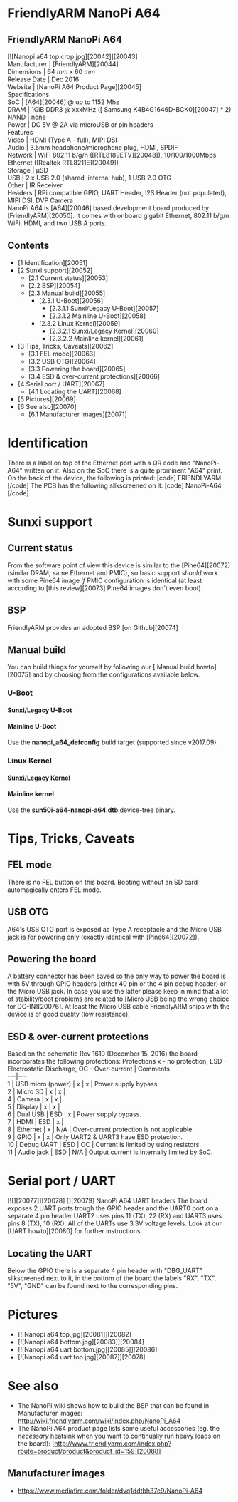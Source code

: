 # FriendlyARM NanoPi A64
FriendlyARM NanoPi A64  
---  
[![Nanopi a64 top crop.jpg][20042]][20043]  
Manufacturer |  [FriendlyARM][20044]  
Dimensions |  64 _mm_ x 60 _mm_  
Release Date |  Dec 2016   
Website |  [NanoPi A64 Product Page][20045]  
Specifications   
SoC |  [A64][20046] @ up to 1152 Mhz   
DRAM |  1GiB DDR3 @ xxxMHz ([ Samsung K4B4G1646D-BCK0][20047] * 2)   
NAND |  none   
Power |  DC 5V @ 2A via microUSB or pin headers   
Features   
Video |  HDMI (Type A - full), MIPI DSI   
Audio |  3.5mm headphone/microphone plug, HDMI, SPDIF   
Network |  WiFi 802.11 b/g/n ([RTL8189ETV][20048]), 10/100/1000Mbps Ethernet ([Realtek RTL8211E][20049])   
Storage |  µSD   
USB |  2 x USB 2.0 (shared, internal hub), 1 USB 2.0 OTG   
Other |  IR Receiver   
Headers |  RPi compatible GPIO, UART Header, I2S Header (not populated), MIPI DSI, DVP Camera   
NanoPi A64 is [A64][20046] based development board produced by [FriendlyARM][20050]. It comes with onboard gigabit Ethernet, 802.11 b/g/n WiFi, HDMI, and two USB A ports. 
## Contents
  * [1 Identification][20051]
  * [2 Sunxi support][20052]
    * [2.1 Current status][20053]
    * [2.2 BSP][20054]
    * [2.3 Manual build][20055]
      * [2.3.1 U-Boot][20056]
        * [2.3.1.1 Sunxi/Legacy U-Boot][20057]
        * [2.3.1.2 Mainline U-Boot][20058]
      * [2.3.2 Linux Kernel][20059]
        * [2.3.2.1 Sunxi/Legacy Kernel][20060]
        * [2.3.2.2 Mainline kernel][20061]
  * [3 Tips, Tricks, Caveats][20062]
    * [3.1 FEL mode][20063]
    * [3.2 USB OTG][20064]
    * [3.3 Powering the board][20065]
    * [3.4 ESD & over-current protections][20066]
  * [4 Serial port / UART][20067]
    * [4.1 Locating the UART][20068]
  * [5 Pictures][20069]
  * [6 See also][20070]
    * [6.1 Manufacturer images][20071]

# Identification
There is a label on top of the Ethernet port with a QR code and "NanoPi-A64" written on it. Also on the SoC there is a quite prominent "A64" print. 
On the back of the device, the following is printed: 
[code] 
    FRIENDLYARM
[/code]
The PCB has the following silkscreened on it: 
[code] 
    NanoPi-A64
[/code]
# Sunxi support
## Current status
From the software point of view this device is similar to the [Pine64][20072] (similar DRAM, same Ethernet and PMIC), so basic support _should_ work with some Pine64 image _if_ PMIC configuration is identical (at least according to [this review][20073] Pine64 images don't even boot). 
## BSP
FriendlyARM provides an adopted BSP [on Github][20074]
## Manual build
You can build things for yourself by following our [ Manual build howto][20075] and by choosing from the configurations available below. 
### U-Boot
#### Sunxi/Legacy U-Boot
#### Mainline U-Boot
Use the **nanopi_a64_defconfig** build target (supported since v2017.09). 
### Linux Kernel
#### Sunxi/Legacy Kernel
#### Mainline kernel
Use the **sun50i-a64-nanopi-a64.dtb** device-tree binary. 
# Tips, Tricks, Caveats
## FEL mode
There is no FEL button on this board. Booting without an SD card automagically enters FEL mode. 
## USB OTG
A64's USB OTG port is exposed as Type A receptacle and the Micro USB jack is for powering only (exactly identical with [Pine64][20072]). 
## Powering the board
A battery connector has been saved so the only way to power the board is with 5V through GPIO headers (either 40 pin or the 4 pin debug header) or the Micro USB jack. In case you use the latter please keep in mind that a lot of stability/boot problems are related to [Micro USB being the wrong choice for DC-IN][20076]. At least the Micro USB cable FriendlyARM ships with the device is of good quality (low resistance). 
## ESD & over-current protections
Based on the schematic Rev 1610 (December 15, 2016) the board incorporates the following protections: 
Protections x - no protection, ESD - Electrostatic Discharge, OC - Over-current  | Comments   
---|---  
1 | USB micro (power) | x | x | Power supply bypass.   
2 | Micro SD | x | x |   
4 | Camera | x | x |   
5 | Display | x | x |   
6 | Dual USB | ESD | x | Power supply bypass.   
7 | HDMI | ESD | x |   
8 | Ethernet | x | N/A | Over-current protection is not applicable.   
9 | GPIO | x | x | Only UART2 & UART3 have ESD protection.   
10 | Debug UART | ESD | OC | Current is limited by using resistors.   
11 | Audio jack | ESD | N/A | Output current is internally limited by SoC.   
# Serial port / UART
[![][20077]][20078]
[][20079]
NanoPi A64 UART headers
The board exposes 2 UART ports trough the GPIO header and the UART0 port on a separate 4 pin header 
UART2 uses pins 11 (TX), 22 (RX) and UART3 uses pins 8 (TX), 10 (RX). 
All of the UARTs use 3.3V voltage levels. Look at our [UART howto][20080] for further instructions. 
## Locating the UART
Below the GPIO there is a separate 4 pin header with "DBG_UART" silkscreened next to it, in the bottom of the board the labels "RX", "TX", "5V", "GND" can be found next to the corresponding pins. 
# Pictures
  * [![Nanopi a64 top.jpg][20081]][20082]
  * [![Nanopi a64 bottom.jpg][20083]][20084]
  * [![Nanopi a64 uart bottom.jpg][20085]][20086]
  * [![Nanopi a64 uart top.jpg][20087]][20078]

# See also
  * The NanoPi wiki shows how to build the BSP that can be found in Manufacturer images: <http://wiki.friendlyarm.com/wiki/index.php/NanoPi_A64>
  * The NanoPi A64 product page lists some useful accessories (eg. the _necessary_ heatsink when you want to continually run heavy loads on the board): [http://www.friendlyarm.com/index.php?route=product/product&product_id=159][20088]

## Manufacturer images
  * <https://www.mediafire.com/folder/dvq1ddtbh37c9/NanoPi-A64>
